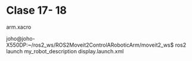 # Clase 17- 18

arm.xacro


joho@joho-X550DP:~/ros2_ws/ROS2Moveit2ControlARoboticArm/moveit2_ws$ ros2 launch my_robot_description display.launch.xml

